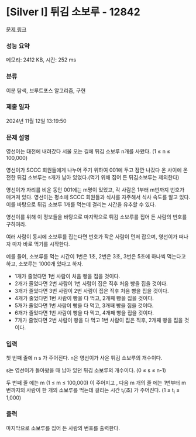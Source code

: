 # [Silver I] 튀김 소보루 - 12842 

[문제 링크](https://www.acmicpc.net/problem/12842) 

### 성능 요약

메모리: 2412 KB, 시간: 252 ms

### 분류

이분 탐색, 브루트포스 알고리즘, 구현

### 제출 일자

2024년 11월 12일 13:19:50

### 문제 설명

<p>영선이는 대전에 내려갔다 서울 오는 길에 튀김 소보루 n개를 사왔다. (1 ≤ n ≤ 100,000)</p>

<p>영선이가 SCCC 회원들에게 나누어 주기 위하여 001에 두고 잠깐 나갔다 온 사이에 온전한 튀김 소보루는 s개가 남아 있었다.(먹기 위해 집어 든 튀김소보루는 제외한다)</p>

<p>영선이가 자리를 비운 동안 001에는 m명이 있었고, 각 사람은 1부터 m번까지 번호가 매겨져 있다. 영선이는 평소에 SCCC 회원들과 식사를 자주해서 식사 속도를 알고 있다. 이를 바탕으로 튀김 소보루 1개를 먹는데 걸리는 시간을 유추할 수 있다.</p>

<p>영선이를 위해 이 정보들을 바탕으로 마지막으로 튀김 소보루를 집어 든 사람의 번호를 구하여라.</p>

<p>여러 사람이 동시에 소보루를 집는다면 번호가 작은 사람이 먼저 잡으며, 영선이가 떠나자 마자 바로 먹기를 시작한다.</p>

<p>예를 들어, 소보루를 먹는 시간이 1번은 1초, 2번은 3초, 3번은 5초에 하나씩 먹는다고 하고, 소보루는 1000개 있다고 하자.</p>

<ul>
	<li>1개가 줄었다면 1번 사람이 처음 빵을 집을 것이다.</li>
	<li>2개가 줄었다면 2번 사람이 1번 사람이 집은 직후 처음 빵을 집을 것이다.</li>
	<li>3개가 줄었다면 3번 사람이 2번 사람이 집은 직후 처음 빵을 집을 것이다.</li>
	<li>4개가 줄었다면 1번 사람이 빵을 다 먹고, 2개째 빵을 집을 것이다.</li>
	<li>5개가 줄었다면 1번 사람이 빵을 다 먹고, 3개째 빵을 집을 것이다.</li>
	<li>6개가 줄었다면 1번 사람이 빵을 다 먹고, 4개째 빵을 집을 것이다.</li>
	<li>7개가 줄었다면 2번 사람이 빵을 다 먹고 1번 사람이 집은 직후, 2개째 빵을 집을 것이다.</li>
</ul>

### 입력 

 <p>첫 번째 줄에 n s 가 주어진다. n은 영선이가 사온 튀김 소보루의 개수이다.</p>

<p>s는 영선이가 돌아왔을 때 남아 있던 튀김 소보루의 개수이다. (0 ≤ s ≤ n-1)</p>

<p>두 번째 줄 에는 m (1 ≤ m ≤ 100,000) 이 주어지고 , 다음 m 개의 줄 에는 1번부터 m번까지의 사람이 한 개의 소보루를 먹는데 걸리는 시간 t<sub>i</sub>(초) 가 주어진다. (1 ≤ t<sub>i</sub> ≤ 1,000)</p>

### 출력 

 <p>마지막으로 소보루를 집어 든 사람의 번호를 출력한다.</p>

